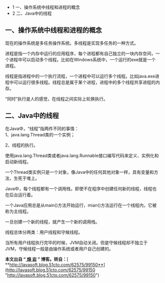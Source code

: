   * 1 一、操作系统中线程和进程的概念
  * 2 二、Java中的线程

## 一、操作系统中线程和进程的概念

现在的操作系统是多任务操作系统。多线程是实现多任务的一种方式。

进程是指一个内存中运行的应用程序，每个进程都有自己独立的一块内存空间，一个进程中可以启动多个线程。比如在Windows系统中，一个运行的exe就是一个进程。

线程是指进程中的一个执行流程，一个进程中可以运行多个线程。比如java.exe进程中可以运行很多线程。线程总是属于某个进程，进程中的多个线程共享进程的内存。

“同时”执行是人的感觉，在线程之间实际上轮换执行。

## 二、Java中的线程

在Java中，“线程”指两件不同的事情：  
1、java.lang.Thread类的一个实例；

2、线程的执行。

使用java.lang.Thread类或者java.lang.Runnable接口编写代码来定义、实例化和启动新线程。

一个Thread类实例只是一个对象，像Java中的任何其他对象一样，具有变量和方法，生死于堆上。

Java中，每个线程都有一个调用栈，即使不在程序中创建任何新的线程，线程也在后台运行着。

一个Java应用总是从main()方法开始运行，mian()方法运行在一个线程内，它被称为主线程。

一旦创建一个新的线程，就产生一个新的调用栈。

线程总体分两类：用户线程和守候线程。

当所有用户线程执行完毕的时候，JVM自动关闭。但是守候线程却不独立于JVM，守候线程一般是由操作系统或者用户自己创建的。

**本文出自 “**[ **熔 岩**](http://lavasoft.blog.51cto.com/) **” 博客。转自：**[
**http://lavasoft.blog.51cto.com/62575/99150**](http://lavasoft.blog.51cto.com/62575/99150
"http://lavasoft.blog.51cto.com/62575/99150")

